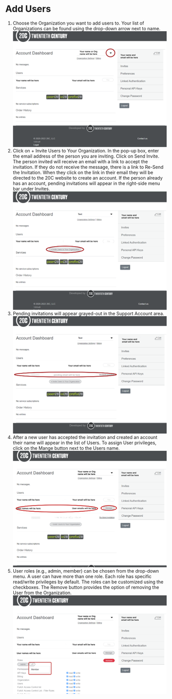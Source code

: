 # Add Users
1. Choose the Organization you want to add users to. Your list of Organizations can be found using the drop-down arrow next to name.
   ![](img/add-users-images/addusers.png)
2. Click on + Invite Users to Your Organization. In the pop-up box, enter the email address of the person you are inviting. Click on Send Invite. The person invited will receive an email with a link to accept the invitation. If they do not receive the message, there is a link to Re-Send the Invitation. When they click on the link in their email they will be directed to the 20C website to create an account. If the person already has an account, pending invitations will appear in the right-side menu bar under Invites.
   ![](img/add-users-images/invite.png)
3. Pending invitations will appear grayed-out in the Support Account area.
   ![](img/add-users-images/pending.png)
4. After a new user has accepted the invitation and created an account their name will appear in the list of Users. To assign User privileges, click on the Mange button next to the Users name.
   ![](img/add-users-images/useradded.png) 
5. User roles (e.g., admin, member) can be chosen from the drop-down menu. A user can have more than one role. Each role has specific read/write privileges by default. The roles can be customized using the checkboxes. The Remove button provides the option of removing the User from the Organization.
   ![](img/add-users-images/userpermissions.png) 
